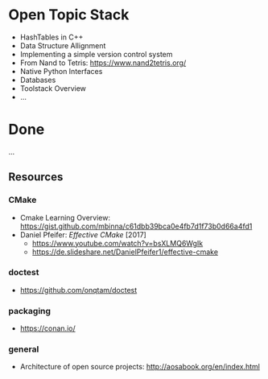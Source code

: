 # Open Topic Stack
- HashTables in C++
- Data Structure Allignment
- Implementing a simple version control system
- From Nand to Tetris: https://www.nand2tetris.org/
- Native Python Interfaces
- Databases
- Toolstack Overview
- ...

# Done
...

## Resources


### CMake
- Cmake Learning Overview: https://gist.github.com/mbinna/c61dbb39bca0e4fb7d1f73b0d66a4fd1
- Daniel Pfeifer: *Effective CMake* [2017]
    - https://www.youtube.com/watch?v=bsXLMQ6WgIk
    - https://de.slideshare.net/DanielPfeifer1/effective-cmake


### doctest
- https://github.com/onqtam/doctest


### packaging
- https://conan.io/


### general
- Architecture of open source projects: http://aosabook.org/en/index.html